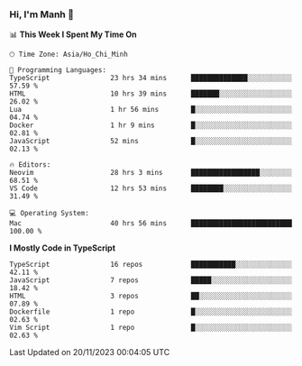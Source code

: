 ### Hi, I'm Manh 👋

<!--START_SECTION:waka-->
📊 **This Week I Spent My Time On** 

```text
🕑︎ Time Zone: Asia/Ho_Chi_Minh

💬 Programming Languages: 
TypeScript               23 hrs 34 mins      ██████████████░░░░░░░░░░░   57.59 % 
HTML                     10 hrs 39 mins      ███████░░░░░░░░░░░░░░░░░░   26.02 % 
Lua                      1 hr 56 mins        █░░░░░░░░░░░░░░░░░░░░░░░░   04.74 % 
Docker                   1 hr 9 mins         █░░░░░░░░░░░░░░░░░░░░░░░░   02.81 % 
JavaScript               52 mins             █░░░░░░░░░░░░░░░░░░░░░░░░   02.13 % 

🔥 Editors: 
Neovim                   28 hrs 3 mins       █████████████████░░░░░░░░   68.51 % 
VS Code                  12 hrs 53 mins      ████████░░░░░░░░░░░░░░░░░   31.49 % 

💻 Operating System: 
Mac                      40 hrs 56 mins      █████████████████████████   100.00 % 
```

**I Mostly Code in TypeScript** 

```text
TypeScript               16 repos            ███████████░░░░░░░░░░░░░░   42.11 % 
JavaScript               7 repos             █████░░░░░░░░░░░░░░░░░░░░   18.42 % 
HTML                     3 repos             ██░░░░░░░░░░░░░░░░░░░░░░░   07.89 % 
Dockerfile               1 repo              █░░░░░░░░░░░░░░░░░░░░░░░░   02.63 % 
Vim Script               1 repo              █░░░░░░░░░░░░░░░░░░░░░░░░   02.63 % 
```




 Last Updated on 20/11/2023 00:04:05 UTC
<!--END_SECTION:waka-->
